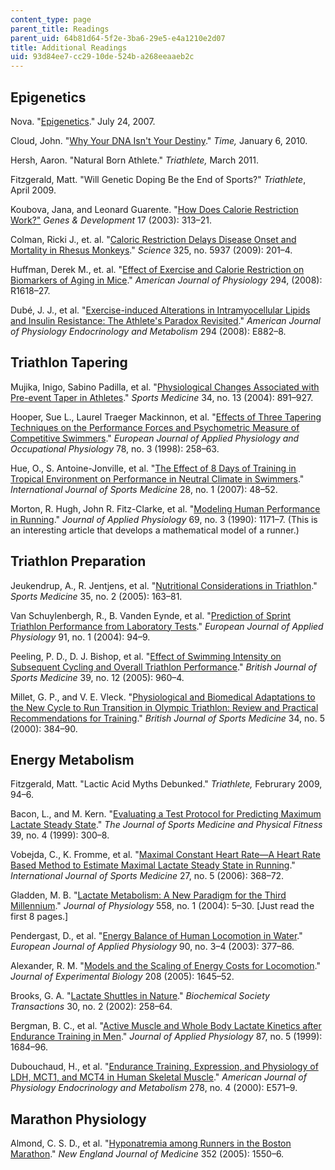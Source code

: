 ```yaml
---
content_type: page
parent_title: Readings
parent_uid: 64b81d64-5f2e-3ba6-29e5-e4a1210e2d07
title: Additional Readings
uid: 93d84ee7-cc29-10de-524b-a268eeaaeb2c
---
```


Epigenetics
-----------

Nova. "[Epigenetics](http://www.pbs.org/wgbh/nova/body/epigenetics.html)." July 24, 2007.

Cloud, John. "[Why Your DNA Isn't Your Destiny](http://content.time.com/time/magazine/article/0,9171,1952313,00.html)." _Time,_ January 6, 2010.

Hersh, Aaron. "Natural Born Athlete." _Triathlete,_ March 2011.

Fitzgerald, Matt. "Will Genetic Doping Be the End of Sports?" _Triathlete_, April 2009.

Koubova, Jana, and Leonard Guarente. "[How Does Calorie Restriction Work?"](http://dx.doi.org/10.1101/gad.1052903) _Genes & Development_ 17 (2003): 313–21.

Colman, Ricki J., et. al. "[Caloric Restriction Delays Disease Onset and Mortality in Rhesus Monkeys](http://dx.doi.org/10.1126/science.1173635)." _Science_ 325, no. 5937 (2009): 201–4.

Huffman, Derek M., et. al. "[Effect of Exercise and Calorie Restriction on Biomarkers of Aging in Mice](http://dx.doi.org/10.1152/ajpregu.00890.2007)." _American Journal of Physiology_ 294, (2008): R1618–27.

Dubé, J. J., et al. "[Exercise-induced Alterations in Intramyocellular Lipids and Insulin Resistance: The Athlete's Paradox Revisited](http://dx.doi.org/10.1152/ajpendo.00769.2007)." _American Journal of Physiology Endocrinology and Metabolism_ 294 (2008): E882–8.

Triathlon Tapering
------------------

Mujika, Inigo, Sabino Padilla, et al. "[Physiological Changes Associated with Pre-event Taper in Athletes](http://dx.doi.org/10.2165/00007256-200434130-00003)." _Sports Medicine_ 34, no. 13 (2004): 891–927.

Hooper, Sue L., Laurel Traeger Mackinnon, et al. "[Effects of Three Tapering Techniques on the Performance Forces and Psychometric Measure of Competitive Swimmers](http://dx.doi.org/10.1007/s004210050417)." _European Journal of Applied Physiology and Occupational Physiology_ 78, no. 3 (1998): 258–63.

Hue, O., S. Antoine-Jonville, et al. "[The Effect of 8 Days of Training in Tropical Environment on Performance in Neutral Climate in Swimmers](http://www.ncbi.nlm.nih.gov/pubmed/16761217)." _International Journal of Sports Medicine_ 28, no. 1 (2007): 48–52.

Morton, R. Hugh, John R. Fitz-Clarke, et al. "[Modeling Human Performance in Running](http://www.ncbi.nlm.nih.gov/pubmed/2246166)." _Journal of Applied Physiology_ 69, no. 3 (1990): 1171–7. (This is an interesting article that develops a mathematical model of a runner.)

Triathlon Preparation
---------------------

Jeukendrup, A., R. Jentjens, et al. "[Nutritional Considerations in Triathlon](http://dx.doi.org/10.2165/00007256-200535020-00005)." _Sports Medicine_ 35, no. 2 (2005): 163–81.

Van Schuylenbergh, R., B. Vanden Eynde, et al. "[Prediction of Sprint Triathlon Performance from Laboratory Tests](http://dx.doi.org/10.1007/s00421-003-0911-6)." _European Journal of Applied Physiology_ 91, no. 1 (2004): 94–9.

Peeling, P. D., D. J. Bishop, et al. "[Effect of Swimming Intensity on Subsequent Cycling and Overall Triathlon Performance](http://dx.doi.org/10.1136/bjsm.2005.020370)." _British Journal of Sports Medicine_ 39, no. 12 (2005): 960–4.

Millet, G. P., and V. E. Vleck. "[Physiological and Biomedical Adaptations to the New Cycle to Run Transition in Olympic Triathlon: Review and Practical Recommendations for Training](http://dx.doi.org/10.1136/bjsm.34.5.384)." _British Journal of Sports Medicine_ 34, no. 5 (2000): 384–90.

Energy Metabolism
-----------------

Fitzgerald, Matt. "Lactic Acid Myths Debunked." _Triathlete,_ Februrary 2009, 94–6.

Bacon, L., and M. Kern. "[Evaluating a Test Protocol for Predicting Maximum Lactate Steady State](http://www.ncbi.nlm.nih.gov/pubmed/10726430)." _The Journal of Sports Medicine and Physical Fitness_ 39, no. 4 (1999): 300–8.

Vobejda, C., K. Fromme, et al. "[Maximal Constant Heart Rate—A Heart Rate Based Method to Estimate Maximal Lactate Steady State in Running](http://www.ncbi.nlm.nih.gov/pubmed/16729378)." _International Journal of Sports Medicine_ 27, no. 5 (2006): 368–72.

Gladden, M. B. "[Lactate Metabolism: A New Paradigm for the Third Millennium](http://dx.doi.org/10.1113/jphysiol.2003.058701)." _Journal of Physiology_ 558, no. 1 (2004): 5–30. \[Just read the first 8 pages.\]

Pendergast, D., et al. "[Energy Balance of Human Locomotion in Water](http://dx.doi.org/10.1007/s00421-003-0919-y)." _European Journal of Applied Physiology_ 90, no. 3–4 (2003): 377–86.

Alexander, R. M. "[Models and the Scaling of Energy Costs for Locomotion](http://dx.doi.org/10.1242/jeb.01484)." _Journal of Experimental Biology_ 208 (2005): 1645–52.

Brooks, G. A. "[Lactate Shuttles in Nature](http://www.ncbi.nlm.nih.gov/pubmed/12023861)." _Biochemical Society Transactions_ 30, no. 2 (2002): 258–64.

Bergman, B. C., et al. "[Active Muscle and Whole Body Lactate Kinetics after Endurance Training in Men](http://jap.physiology.org/content/87/5/1684.abstract)." _Journal of Applied Physiology_ 87, no. 5 (1999): 1684–96.

Dubouchaud, H., et al. "[Endurance Training, Expression, and Physiology of LDH, MCT1, and MCT4 in Human Skeletal Muscle](http://www.ncbi.nlm.nih.gov/pubmed/10751188)." _American Journal of Physiology Endocrinology and Metabolism_ 278, no. 4 (2000): E571–9.

Marathon Physiology
-------------------

Almond, C. S. D., et al. "[Hyponatremia among Runners in the Boston Marathon](http://dx.doi.org/10.1056/NEJMoa043901)." _New England Journal of Medicine_ 352 (2005): 1550–6.
